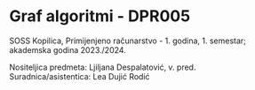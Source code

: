 # Graf algoritmi - DPR005

SOSS Kopilica, Primijenjeno računarstvo - 1. godina, 1. semestar; akademska godina 2023./2024.

Nositeljica predmeta: Ljiljana Despalatović, v. pred.  
Suradnica/asistentica: Lea Dujić Rodić  
